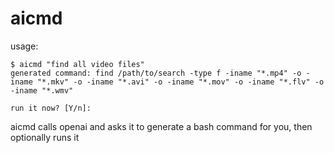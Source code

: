 # aicmd

usage: 

```
$ aicmd "find all video files"
generated command: find /path/to/search -type f -iname "*.mp4" -o -iname "*.mkv" -o -iname "*.avi" -o -iname "*.mov" -o -iname "*.flv" -o -iname "*.wmv"

run it now? [Y/n]:
```

aicmd calls openai and asks it to generate a bash command for you, then optionally runs it